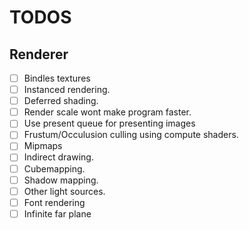 # TODOS

## Renderer
- [ ] Bindles textures
- [ ] Instanced rendering.
- [ ] Deferred shading.
- [ ] Render scale wont make program faster.
- [ ] Use present queue for presenting images
- [ ] Frustum/Occulusion culling using compute shaders.
- [ ] Mipmaps
- [ ] Indirect drawing.
- [ ] Cubemapping.
- [ ] Shadow mapping.
- [ ] Other light sources.
- [ ] Font rendering
- [ ] Infinite far plane
